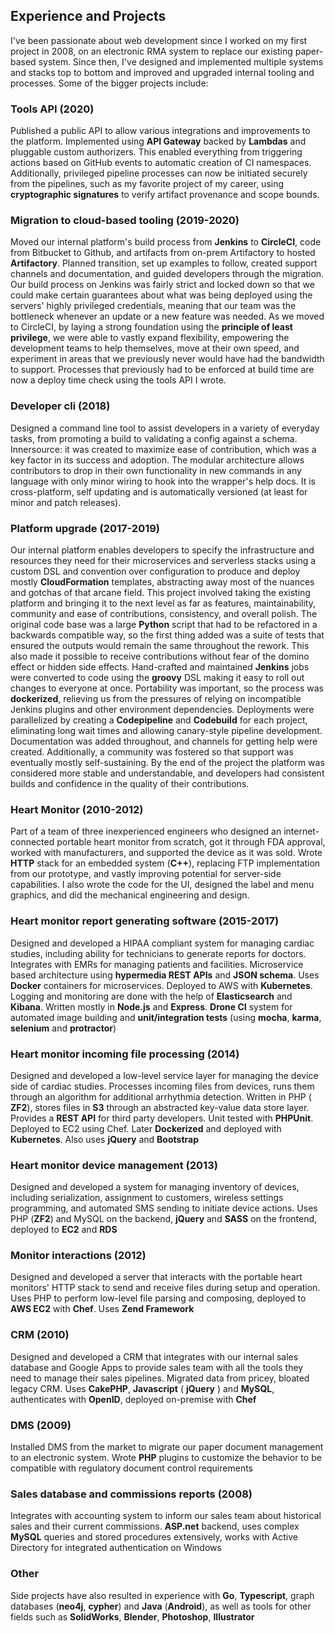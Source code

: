 ## Experience and Projects

I've been passionate about web development since I worked on my first project in 2008, on an electronic RMA system to replace our existing paper-based system. Since then, I've designed and implemented multiple systems and stacks top to bottom and improved and upgraded internal tooling and processes. Some of the bigger projects include:

### Tools API (2020)
Published a public API to allow various integrations and improvements to the platform. Implemented using **API Gateway** backed by **Lambdas** and pluggable custom authorizers. This enabled everything from triggering actions based on GitHub events to automatic creation of CI namespaces. Additionally, privileged pipeline processes can now be initiated securely from the pipelines, such as my favorite project of my career, using **cryptographic signatures** to verify artifact provenance and scope bounds. 

### Migration to cloud-based tooling (2019-2020)
Moved our internal platform's build process from **Jenkins** to **CircleCI**, code from Bitbucket to Github, and artifacts from on-prem Artifactory to hosted **Artifactory**. Planned transition, set up examples to follow, created support channels and documentation, and guided developers through the migration. Our build process on Jenkins was fairly strict and locked down so that we could make certain guarantees about what was being deployed using the servers' highly privileged credentials, meaning that our team was the bottleneck whenever an update or a new feature was needed. As we moved to CircleCI, by laying a strong foundation using the **principle of least privilege**, we were able to vastly expand flexibility, empowering the development teams to help themselves, move at their own speed, and experiment in areas that we previously never would have had the bandwidth to support. Processes that previously had to be enforced at build time are now a deploy time check using the tools API I wrote.

### Developer cli (2018)
Designed a command line tool to assist developers in a variety of everyday tasks, from promoting a build to validating a config against a schema. Innersource: it was created to maximize ease of contribution, which was a key factor in its success and adoption. The modular architecture allows contributors to drop in their own functionality in new commands in any language with only minor wiring to hook into the wrapper's help docs. It is cross-platform, self updating and is automatically versioned (at least for minor and patch releases).

### Platform upgrade (2017-2019)
Our internal platform enables developers to specify the infrastructure and resources they need for their microservices and serverless stacks using a custom DSL and convention over configuration to produce and deploy mostly **CloudFormation** templates, abstracting away most of the nuances and gotchas of that arcane field. This project involved taking the existing platform and bringing it to the next level as far as features, maintainability, community and ease of contributions, consistency, and overall polish. The original code base was a large **Python** script that had to be refactored in a backwards compatible way, so the first thing added was a suite of tests that ensured the outputs would remain the same throughout the rework. This also made it possible to receive contributions without fear of the domino effect or hidden side effects. Hand-crafted and maintained **Jenkins** jobs were converted to code using the **groovy** DSL making it easy to roll out changes to everyone at once. Portability was important, so the process was **dockerized**, relieving us from the pressures of relying on incompatible Jenkins plugins and other environment dependencies. Deployments were parallelized by creating a **Codepipeline** and **Codebuild** for each project, eliminating long wait times and allowing canary-style pipeline development. Documentation was added throughout, and channels for getting help were created. Additionally, a community was fostered so that support was eventually mostly self-sustaining. By the end of the project the platform was considered more stable and understandable, and developers had consistent builds and confidence in the quality of their contributions.

### **Heart Monitor** (2010-2012)
Part of a team of three inexperienced engineers who designed an internet-connected portable heart monitor from scratch, got it through FDA approval, worked with manufacturers, and supported the device as it was sold. Wrote **HTTP** stack for an embedded system (**C++**), replacing FTP implementation from our prototype, and vastly improving potential for server-side capabilities. I also wrote the code for the UI, designed the label and menu graphics, and did the mechanical engineering and design.

### Heart monitor report generating software (2015-2017)
Designed and developed a HIPAA compliant system for managing cardiac studies, including ability for technicians to generate reports for doctors. Integrates with EMRs for managing patients and facilities. Microservice based architecture using **hypermedia REST APIs** and **JSON schema**. Uses **Docker** containers for microservices. Deployed to AWS with **Kubernetes**. Logging and monitoring are done with the help of **Elasticsearch** and **Kibana**. Written mostly in **Node.js** and **Express**. **Drone CI** system for automated image building and **unit/integration tests** (using **mocha**, **karma**, **selenium** and **protractor**)

### Heart monitor incoming file processing (2014)
Designed and developed a low-level service layer for managing the device side of cardiac studies. Processes incoming files from devices, runs them through an algorithm for additional arrhythmia detection. Written in PHP ( **ZF2**), stores files in **S3** through an abstracted key-value data store layer. Provides a **REST API** for third party developers. Unit tested with **PHPUnit**. Deployed to EC2 using Chef. Later **Dockerized** and deployed with **Kubernetes**. Also uses **jQuery** and **Bootstrap** 

### Heart monitor device management (2013)
Designed and developed a system for managing inventory of devices, including serialization, assignment to customers, wireless settings programming, and automated SMS sending to initiate device actions. Uses PHP (**ZF2**) and MySQL on the backend, **jQuery** and **SASS** on the frontend, deployed to **EC2** and **RDS**

### Monitor interactions (2012)
Designed and developed a server that interacts with the portable heart monitors' HTTP stack to send and receive files during setup and operation. Uses PHP to perform low-level file parsing and composing, deployed to **AWS EC2** with **Chef**. Uses **Zend Framework**

### CRM (2010)
Designed and developed a CRM that integrates with our internal sales database and Google Apps to provide sales team with all the tools they need to manage their sales pipelines. Migrated data from pricey, bloated legacy CRM. Uses **CakePHP**, **Javascript** ( **jQuery** ) and **MySQL**, authenticates with **OpenID**, deployed on-premise with **Chef**

### DMS (2009)
Installed DMS from the market to migrate our paper document management to an electronic system. Wrote **PHP** plugins to customize the behavior to be compatible with regulatory document control requirements

### Sales database and commissions reports (2008)
Integrates with accounting system to inform our sales team about historical sales and their current commissions. **ASP.net** backend, uses complex **MySQL** queries and stored procedures extensively, works with Active Directory for integrated authentication on Windows

### Other

Side projects have also resulted in experience with **Go**, **Typescript**, graph databases (**neo4j**, **cypher**) and **Java** (**Android**), as well as tools for other fields such as **SolidWorks**, **Blender**, **Photoshop**, **Illustrator**
